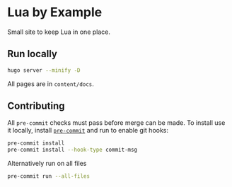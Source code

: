 # Lua by Example

Small site to keep Lua in one place.

## Run locally

```bash
hugo server --minify -D
```

All pages are in `content/docs`.

## Contributing

All `pre-commit` checks must pass before merge can be made. To install use it locally, install [`pre-commit`](https://pre-commit.com/) and run to enable git hooks:

```bash
pre-commit install
pre-commit install --hook-type commit-msg
```

Alternatively run on all files

```bash
pre-commit run --all-files
```
